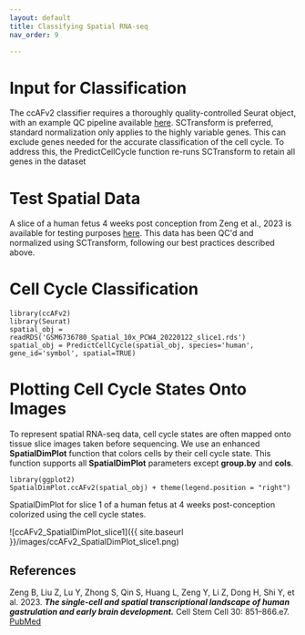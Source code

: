 ```yaml
---
layout: default
title: Classifying Spatial RNA-seq
nav_order: 9

---
```

# Input for Classification

The ccAFv2 classifier requires a thoroughly quality-controlled Seurat
object, with an example QC pipeline available
[here](https://github.com/plaisier-lab/ccAFv2/blob/main/code/02_scQC_2024.R).
SCTransform is preferred, standard normalization only applies to the
highly variable genes. This can exclude genes needed for the accurate
classification of the cell cycle. To address this, the PredictCellCycle
function re-runs SCTransform to retain all genes in the dataset

# Test Spatial Data

A slice of a human fetus 4 weeks post conception from Zeng et al., 2023
is available for testing purposes
[here](https://zenodo.org/records/10961633/files/GSM6736780_Spatial_10x_PCW4_20220122_slice1.rds?download=1).
This data has been QC'd and normalized using SCTransform, following our
best practices described above.

# Cell Cycle Classification

```
library(ccAFv2)
library(Seurat)
spatial_obj = readRDS('GSM6736780_Spatial_10x_PCW4_20220122_slice1.rds')
spatial_obj = PredictCellCycle(spatial_obj, species='human', gene_id='symbol', spatial=TRUE)
```

# Plotting Cell Cycle States Onto Images

To represent spatial RNA-seq data, cell cycle states are often mapped
onto tissue slice images taken before sequencing. We use an enhanced
**SpatialDimPlot** function that colors cells by their cell cycle state.
This function supports all **SpatialDimPlot** parameters except
**group.by** and **cols**.

```
library(ggplot2)
SpatialDimPlot.ccAFv2(spatial_obj) + theme(legend.position = "right")

```

SpatialDimPlot for slice 1 of a human fetus at 4 weeks post-conception
colorized using the cell cycle states.

![ccAFv2_SpatialDimPlot_slice1]({{ site.baseurl }}/images/ccAFv2_SpatialDimPlot_slice1.png)

## References 
Zeng B, Liu Z, Lu Y, Zhong S, Qin S, Huang L, Zeng Y, Li Z, Dong H, Shi Y, et al. 2023. ***The single-cell and spatial transcriptional landscape of human gastrulation and early brain development.*** Cell Stem Cell 30: 851–866.e7. [PubMed](https://pubmed.ncbi.nlm.nih.gov/37192616/) 
